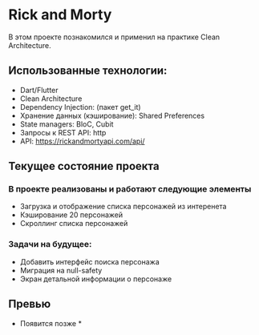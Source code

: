 # Rick and Morty 

В этом проекте познакомился и применил на практике Clean Architecture.

## Использованные технологии:
  - Dart/Flutter
  - Clean Architecture 
  - Dependency Injection: (пакет get_it)
  - Хранение данных (кэширование): Shared Preferences
  - State managers: BloC, Cubit
  - Запросы к REST API: http
  - API: https://rickandmortyapi.com/api/

## Текущее состояние проекта
### В проекте реализованы и работают следующие элементы
  - Загрузка и отображение списка персонажей из интеренета
  - Кэширование 20 персонажей
  - Скроллинг списка персонажей 

### Задачи на будущее:
  - Добавить интерфейс поиска персонажа
  - Миграция на null-safety
  - Экран детальной информации о персонаже


## Превью 

* Появится позже *
